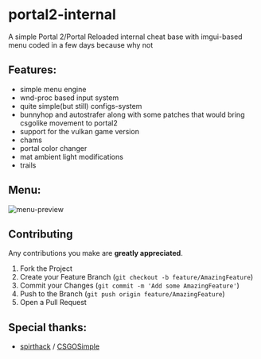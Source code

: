 # portal2-internal

A simple Portal 2/Portal Reloaded internal cheat base with imgui-based menu coded in a few days because why not

## Features:
 - simple menu engine
 - wnd-proc based input system
 - quite simple(but still) configs-system
 - bunnyhop and autostrafer along with some patches that would bring csgolike movement to portal2
 - support for the vulkan game version
 - chams
 - portal color changer
 - mat ambient light modifications
 - trails

## Menu:
![menu-preview](https://i.imgur.com/RqOjrqH.png)

## Contributing

Any contributions you make are **greatly appreciated**.

1. Fork the Project
2. Create your Feature Branch (`git checkout -b feature/AmazingFeature`)
3. Commit your Changes (`git commit -m 'Add some AmazingFeature'`)
4. Push to the Branch (`git push origin feature/AmazingFeature`)
5. Open a Pull Request

## Special thanks:
- [spirthack](https://github.com/spirthack) / [CSGOSimple](https://github.com/spirthack/csgosimple)
